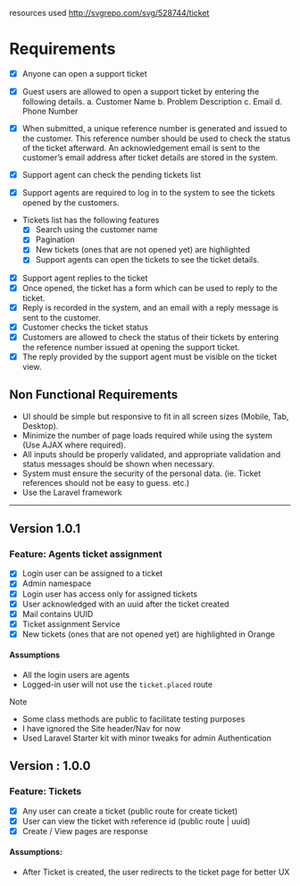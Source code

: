 resources used
http://svgrepo.com/svg/528744/ticket

# Requirements
- [x] Anyone can open a support ticket
- [x] Guest users are allowed to open a support ticket by entering the following details.
   a. Customer Name
   b. Problem Description
   c. Email
   d. Phone Number
- [x] When submitted, a unique reference number is generated and issued to the customer.
   This reference number should be used to check the status of the ticket afterward. An acknowledgement email is sent to the customer’s email address after ticket details
   are stored in the system.
- [X] Support agent can check the pending tickets list

- [X] Support agents are required to log in to the system to see the tickets opened by the
   customers.
- Tickets list has the following features
   - [X] Search using the customer name
   - [X] Pagination
   - [x] New tickets (ones that are not opened yet) are highlighted
   - [X] Support agents can open the tickets to see the ticket details.
- [x] Support agent replies to the ticket
- [x] Once opened, the ticket has a form which can be used to reply to the ticket.
- [x] Reply is recorded in the system, and an email with a reply message is sent to the customer.
- [x] Customer checks the ticket status
- [x] Customers are allowed to check the status of their tickets by entering the reference
    number issued at opening the support ticket.
- [x] The reply provided by the support agent must be visible on the ticket view.
## Non Functional Requirements
-  UI should be simple but responsive to fit in all screen sizes (Mobile, Tab, Desktop).
- Minimize the number of page loads required while using the system (Use AJAX where
required).
- All inputs should be properly validated, and appropriate validation and status messages
should be shown when necessary.
-  System must ensure the security of the personal data. (ie. Ticket references should not
be easy to guess. etc.)
- Use the Laravel framework

--- 
## Version 1.0.1

### Feature: Agents ticket assignment
- [x] Login user can be assigned to a ticket
- [x] Admin namespace
- [x] Login user has access only for assigned tickets
- [x] User acknowledged with an uuid after the ticket created
- [x] Mail contains UUID
- [x] Ticket assignment Service
- [x] New tickets (ones that are not opened yet) are highlighted in Orange

#### Assumptions
- All the login users are agents
- Logged-in user will not use the `ticket.placed` route

> [!NOTE]
> - Some class methods are public to facilitate testing purposes
> - I have ignored the Site header/Nav for now
> - Used Laravel Starter kit with minor tweaks for admin Authentication


## Version : 1.0.0

### Feature: Tickets
- [x] Any user can create a ticket (public route for create ticket)
- [x] User can view the ticket with reference id (public route | uuid)
- [x] Create / View pages are response

#### Assumptions: 
- After Ticket is created, the user redirects to the ticket page for better UX
